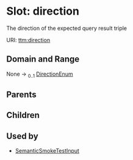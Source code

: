 
# Slot: direction


The direction of the expected query result triple

URI: [ttm:direction](https://w3id.org/TranslatorSRI/TranslatorTestingModel/direction)


## Domain and Range

None &#8594;  <sub>0..1</sub> [DirectionEnum](DirectionEnum.md)

## Parents


## Children


## Used by

 * [SemanticSmokeTestInput](SemanticSmokeTestInput.md)
